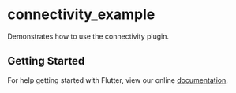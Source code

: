 # connectivity_example

Demonstrates how to use the connectivity plugin.

## Getting Started

For help getting started with Flutter, view our online
[documentation](http://flutter.io/).